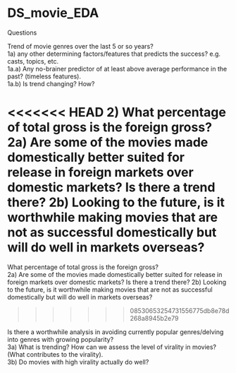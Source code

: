 # DS_movie_EDA

Questions

Trend of movie genres over the last 5 or so years?  
1a) any other determining factors/features that predicts the success? e.g. casts, topics, etc.  
1a.a) Any no-brainer predictor of at least above average performance in the past? (timeless features).  
1a.b) Is trend changing? How?  

<<<<<<< HEAD
2) What percentage of total gross is the foreign gross?  
2a) Are some of the movies made domestically better suited for release in foreign markets over domestic markets? Is there a trend there?
2b) Looking to the future, is it worthwhile making movies that are not as successful domestically but will do well in markets overseas?
=======
What percentage of total gross is the foreign gross?  
2a) Are some of the movies made domestically better suited for release in foreign markets over domestic markets? Is there a trend there? 2b) Looking to the future, is it worthwhile making movies that are not as successful domestically but will do well in markets overseas?  
>>>>>>> 08530653254731556775db8e78d268a8945b2e79

Is there a worthwhile analysis in avoiding currently popular genres/delving into genres with growing popularity?  
3a) What is trending? How can we assess the level of virality in movies? (What contributes to the virality).  
3b) Do movies with high virality actually do well?  
